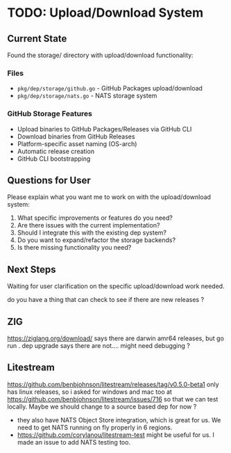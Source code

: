 # TODO: Upload/Download System

## Current State
Found the storage/ directory with upload/download functionality:

### Files
- `pkg/dep/storage/github.go` - GitHub Packages upload/download
- `pkg/dep/storage/nats.go` - NATS storage system

### GitHub Storage Features
- Upload binaries to GitHub Packages/Releases via GitHub CLI
- Download binaries from GitHub Releases
- Platform-specific asset naming (OS-arch)
- Automatic release creation
- GitHub CLI bootstrapping

## Questions for User
Please explain what you want me to work on with the upload/download system:

1. What specific improvements or features do you need?
2. Are there issues with the current implementation?
3. Should I integrate this with the existing dep system?
4. Do you want to expand/refactor the storage backends?
5. Is there missing functionality you need?

## Next Steps
Waiting for user clarification on the specific upload/download work needed.

do you have a thing that can check to see if there are new releases ? 

## ZIG

https://ziglang.org/download/ says there are darwin amr64 releases, but go run . dep upgrade says there are not.... might need debugging ? 

## Litestream

https://github.com/benbjohnson/litestream/releases/tag/v0.5.0-beta1 only has linux releases, so i asked for windows and mac too at https://github.com/benbjohnson/litestream/issues/716 so that we can test locally. Maybe we should change to a source based dep for now ? 
- they also have NATS Object Store integration, which is great for us. We need to get NATS running on fly properly in 6 regions.
- https://github.com/corylanou/litestream-test might be useful for us. I made an issue to add NATS testing too.



